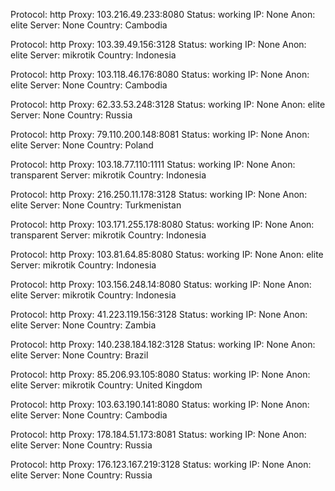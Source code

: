 Protocol: http
Proxy: 103.216.49.233:8080
Status: working
IP: None
Anon: elite
Server: None
Country: Cambodia

Protocol: http
Proxy: 103.39.49.156:3128
Status: working
IP: None
Anon: elite
Server: mikrotik
Country: Indonesia

Protocol: http
Proxy: 103.118.46.176:8080
Status: working
IP: None
Anon: elite
Server: None
Country: Cambodia

Protocol: http
Proxy: 62.33.53.248:3128
Status: working
IP: None
Anon: elite
Server: None
Country: Russia

Protocol: http
Proxy: 79.110.200.148:8081
Status: working
IP: None
Anon: elite
Server: None
Country: Poland

Protocol: http
Proxy: 103.18.77.110:1111
Status: working
IP: None
Anon: transparent
Server: mikrotik
Country: Indonesia

Protocol: http
Proxy: 216.250.11.178:3128
Status: working
IP: None
Anon: elite
Server: None
Country: Turkmenistan

Protocol: http
Proxy: 103.171.255.178:8080
Status: working
IP: None
Anon: transparent
Server: mikrotik
Country: Indonesia

Protocol: http
Proxy: 103.81.64.85:8080
Status: working
IP: None
Anon: elite
Server: mikrotik
Country: Indonesia

Protocol: http
Proxy: 103.156.248.14:8080
Status: working
IP: None
Anon: elite
Server: mikrotik
Country: Indonesia

Protocol: http
Proxy: 41.223.119.156:3128
Status: working
IP: None
Anon: elite
Server: None
Country: Zambia

Protocol: http
Proxy: 140.238.184.182:3128
Status: working
IP: None
Anon: elite
Server: None
Country: Brazil

Protocol: http
Proxy: 85.206.93.105:8080
Status: working
IP: None
Anon: elite
Server: mikrotik
Country: United Kingdom

Protocol: http
Proxy: 103.63.190.141:8080
Status: working
IP: None
Anon: elite
Server: None
Country: Cambodia

Protocol: http
Proxy: 178.184.51.173:8081
Status: working
IP: None
Anon: elite
Server: None
Country: Russia

Protocol: http
Proxy: 176.123.167.219:3128
Status: working
IP: None
Anon: elite
Server: None
Country: Russia

